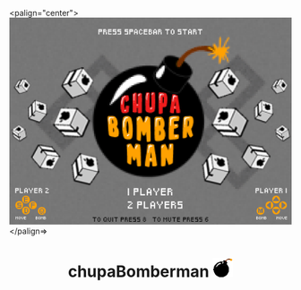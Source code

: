 <palign="center">
    <img src="https://github.com/dogaz05/chupa-bomberman/blob/master/resources/MENUscreen.gif" alt="menu-screen">
</palign=>

<p align="center">
  <h1 align="center">chupaBomberman <img src="https://github.com/dogaz05/chupa-bomberman/blob/master/resources/bomb.gif" alt="bomb"></h1>
</p>
